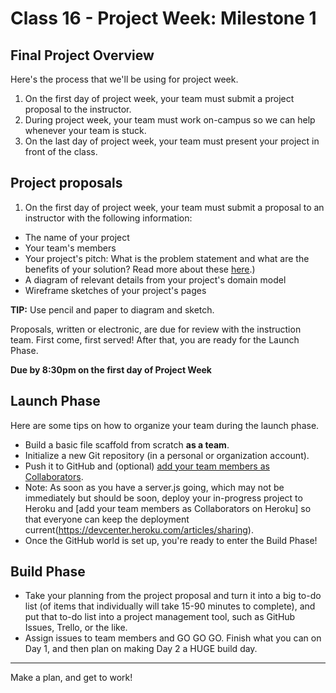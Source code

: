 # Class 16 -  Project Week: Milestone 1

## Final Project Overview

Here's the process that we'll be using for project week.
1. On the first day of project week, your team must submit a project proposal to the instructor.
2. During project week, your team must work on-campus so we can help whenever your team is stuck.
3. On the last day of project week, your team must present your project in front of the class.

## Project proposals

1. On the first day of project week, your team must submit a proposal to an instructor with the following information:

 - The name of your project
 - Your team's members
 - Your project's pitch: What is the problem statement and what are the benefits of your solution? Read more about these [here](https://www.bidsketch.com/proposal-resources/proposal-templates/web-design-proposal-template).)
 - A diagram of relevant details from your project's domain model
 - Wireframe sketches of your project's pages

 **TIP:** Use pencil and paper to diagram and sketch.

   Proposals, written or electronic, are due for review with the instruction team. First come, first served! After that, you are ready for the Launch Phase.

  **Due by 8:30pm on the first day of Project Week**

## Launch Phase

Here are some tips on how to organize your team during the launch phase.

* Build a basic file scaffold from scratch **as a team**.
* Initialize a new Git repository (in a personal or organization account).
* Push it to GitHub and (optional) [add your team members as Collaborators](https://help.github.com/articles/adding-collaborators-to-a-personal-repository/).
* Note: As soon as you have a server.js going, which may not be immediately but should be soon, deploy your in-progress project to Heroku and [add your team members as Collaborators on Heroku] so that everyone can keep the deployment current(https://devcenter.heroku.com/articles/sharing).
* Once the GitHub world is set up, you're ready to enter the Build Phase!

## Build Phase

* Take your planning from the project proposal and turn it into a big to-do list (of items that individually will take 15-90 minutes to complete), and put that to-do list into a project management tool, such as GitHub Issues, Trello, or the like.
* Assign issues to team members and GO GO GO. Finish what you can on Day 1, and then plan on making Day 2 a HUGE build day.

---

Make a plan, and get to work!
